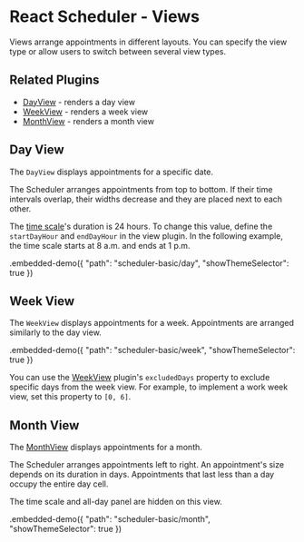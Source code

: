 # React Scheduler - Views

Views arrange appointments in different layouts. You can specify the view type or allow users to switch between several view types.

## Related Plugins

- [DayView](../reference/day-view.md) - renders a day view
- [WeekView](../reference/week-view.md) - renders a week view
- [MonthView](../reference/month-view.md) - renders a month view

## Day View

The `DayView` displays appointments for a specific date.

The Scheduler arranges appointments from top to bottom. If their time intervals overlap, their widths decrease and they are placed next to each other.

The [time scale](fundamentals.md#overview)'s duration is 24 hours. To change this value, define the `startDayHour` and `endDayHour` in the view plugin. In the following example, the time scale starts at 8 a.m. and ends at 1 p.m.

.embedded-demo({ "path": "scheduler-basic/day", "showThemeSelector": true })

## Week View

The `WeekView` displays appointments for a week. Appointments are arranged similarly to the day view.

.embedded-demo({ "path": "scheduler-basic/week", "showThemeSelector": true })

You can use the [WeekView](../reference/week-view.md) plugin's `excludedDays` property to exclude specific days from the week view. For example, to implement a work week view, set this property to `[0, 6]`.

## Month View

The [MonthView](../reference/month-view.md) displays appointments for a month.

The Scheduler arranges appointments left to right. An appointment's size depends on its duration in days. Appointments that last less than a day occupy the entire day cell.

The time scale and all-day panel are hidden on this view.

.embedded-demo({ "path": "scheduler-basic/month", "showThemeSelector": true })
